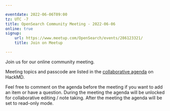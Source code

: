 ```yaml
---

eventdate: 2022-06-06T09:00
tz: UTC -7
title: OpenSearch Community Meeting - 2022-06-06
online: true
signup:
    url: https://www.meetup.com/OpenSearch/events/286123321/
    title: Join on Meetup

---
```


Join us for our online community meeting.

Meeting topics and passcode are listed in the [collaborative agenda](https://hackmd.io/@HmdZWaVnQU6M8icdvC5TwQ/H1nXgkovq) on HackMD.

Feel free to comment on the agenda before the meeting if you want to add an item or have a question.
During the meeting the agenda will be unlocked for collaborative editing / note taking. After the meeting the agenda will be set to read-only mode.
